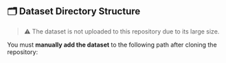 ## 🗂️ Dataset Directory Structure

> ⚠️ The dataset is not uploaded to this repository due to its large size.

You must **manually add the dataset** to the following path after cloning the repository:

